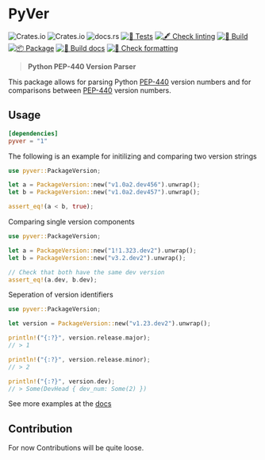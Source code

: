 # PyVer

<!-- markdownlint-disable MD013 -->
![Crates.io](https://img.shields.io/crates/l/pyver) ![Crates.io](https://img.shields.io/crates/v/pyver) ![docs.rs](https://img.shields.io/docsrs/pyver) [![🧪 Tests](https://github.com/Allstreamer/pyver/actions/workflows/tests.yml/badge.svg)](https://github.com/Allstreamer/pyver/actions/workflows/tests.yml) [![🖋  Check linting](https://github.com/Allstreamer/pyver/actions/workflows/lint.yml/badge.svg)](https://github.com/Allstreamer/pyver/actions/workflows/lint.yml) [![🔨 Build](https://github.com/Allstreamer/pyver/actions/workflows/build.yml/badge.svg)](https://github.com/Allstreamer/pyver/actions/workflows/build.yml) [![📦 Package](https://github.com/Allstreamer/pyver/actions/workflows/package.yml/badge.svg)](https://github.com/Allstreamer/pyver/actions/workflows/package.yml) [![📄 Build docs](https://github.com/Allstreamer/pyver/actions/workflows/docs.yml/badge.svg)](https://github.com/Allstreamer/pyver/actions/workflows/docs.yml) [![👔 Check formatting](https://github.com/Allstreamer/pyver/actions/workflows/format.yml/badge.svg)](https://github.com/Allstreamer/pyver/actions/workflows/format.yml)
<!-- markdownlint-enable MD013 -->

> **Python PEP-440 Version Parser**

This package allows for parsing Python [PEP-440](https://peps.python.org/pep-0440/)
version numbers and for comparisons between
[PEP-440](https://peps.python.org/pep-0440/) version numbers.

## Usage

```Toml
[dependencies]
pyver = "1"
```

The following is an example for initilizing and comparing two version strings
```Rust
use pyver::PackageVersion;

let a = PackageVersion::new("v1.0a2.dev456").unwrap();
let b = PackageVersion::new("v1.0a2.dev457").unwrap();

assert_eq!(a < b, true);
```

Comparing single version components
```Rust
use pyver::PackageVersion;

let a = PackageVersion::new("1!1.323.dev2").unwrap();
let b = PackageVersion::new("v3.2.dev2").unwrap();

// Check that both have the same dev version
assert_eq!(a.dev, b.dev);
```

Seperation of version identifiers
```Rust
use pyver::PackageVersion;

let version = PackageVersion::new("v1.23.dev2").unwrap();

println!("{:?}", version.release.major);
// > 1

println!("{:?}", version.release.minor);
// > 2

println!("{:?}", version.dev);
// > Some(DevHead { dev_num: Some(2) })
```

See more examples at the [docs](https://docs.rs/pyver/latest/pyver/)

## Contribution

For now Contributions will be quite loose.
